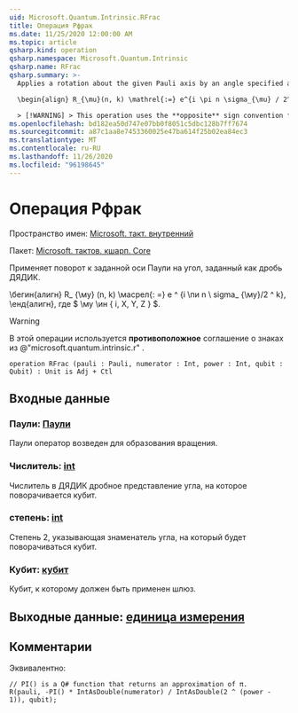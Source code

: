 ```yaml
---
uid: Microsoft.Quantum.Intrinsic.RFrac
title: Операция Рфрак
ms.date: 11/25/2020 12:00:00 AM
ms.topic: article
qsharp.kind: operation
qsharp.namespace: Microsoft.Quantum.Intrinsic
qsharp.name: RFrac
qsharp.summary: >-
  Applies a rotation about the given Pauli axis by an angle specified as a dyadic fraction.

  \begin{align} R_{\mu}(n, k) \mathrel{:=} e^{i \pi n \sigma_{\mu} / 2^k}, \end{align} where $\mu \in \{I, X, Y, Z\}$.

  > [!WARNING] > This operation uses the **opposite** sign convention from > @"microsoft.quantum.intrinsic.r".
ms.openlocfilehash: bd182ea50d747e07bb0f8051c5dbc128b7ff7674
ms.sourcegitcommit: a87c1aa8e7453360025e47ba614f25b02ea84ec3
ms.translationtype: MT
ms.contentlocale: ru-RU
ms.lasthandoff: 11/26/2020
ms.locfileid: "96198645"
---
```

# <a name="rfrac-operation"></a>Операция Рфрак

Пространство имен: [Microsoft. такт. внутренний](xref:Microsoft.Quantum.Intrinsic)

Пакет: [Microsoft. тактов. кшарп. Core](https://nuget.org/packages/Microsoft.Quantum.QSharp.Core)


Применяет поворот к заданной оси Паули на угол, заданный как дробь ДЯДИК.

\бегин{алигн} R_ {\му} (n, k) \масрел{: =} e ^ {i \пи n \ sigma_ {\му}/2 ^ k}, \енд{алигн}, где $ \му \ин \{ i, X, Y, Z \} $.

> [!WARNING]
> В этой операции используется **противоположное** соглашение о знаках из @"microsoft.quantum.intrinsic.r" .

```qsharp
operation RFrac (pauli : Pauli, numerator : Int, power : Int, qubit : Qubit) : Unit is Adj + Ctl
```


## <a name="input"></a>Входные данные

### <a name="pauli--pauli"></a>Паули: [Паули](xref:microsoft.quantum.lang-ref.pauli)

Паули оператор возведен для образования вращения.


### <a name="numerator--int"></a>Числитель: [int](xref:microsoft.quantum.lang-ref.int)

Числитель в ДЯДИК дробное представление угла, на которое поворачивается кубит.


### <a name="power--int"></a>степень: [int](xref:microsoft.quantum.lang-ref.int)

Степень 2, указывающая знаменатель угла, на который будет поворачиваться кубит.


### <a name="qubit--qubit"></a>Кубит: [кубит](xref:microsoft.quantum.lang-ref.qubit)

Кубит, к которому должен быть применен шлюз.



## <a name="output--unit"></a>Выходные данные: [единица измерения](xref:microsoft.quantum.lang-ref.unit)



## <a name="remarks"></a>Комментарии

Эквивалентно:

```qsharp
// PI() is a Q# function that returns an approximation of π.
R(pauli, -PI() * IntAsDouble(numerator) / IntAsDouble(2 ^ (power - 1)), qubit);
```